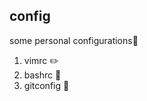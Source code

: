 ## config
some personal configurations:book:
1. vimrc :pencil2:
2. bashrc :art:
3. gitconfig :e-mail:

